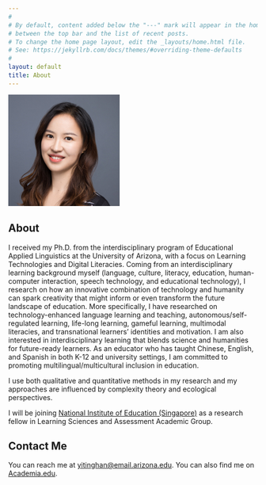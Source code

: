 ```yaml
---
#
# By default, content added below the "---" mark will appear in the home page
# between the top bar and the list of recent posts.
# To change the home page layout, edit the _layouts/home.html file.
# See: https://jekyllrb.com/docs/themes/#overriding-theme-defaults
#
layout: default
title: About
---
```

![Yiting Han](readme1.jpg)
## About

I received my Ph.D. from the interdisciplinary program of Educational Applied Linguistics at the University of Arizona, with a focus on Learning Technologies and Digital Literacies. Coming from an interdisciplinary learning background myself (language, culture, literacy, education, human-computer interaction, speech technology, and educational technology), I research on how an innovative combination of technology and humanity can spark creativity that might inform or even transform the future landscape of education. More specifically, I have researched on technology-enhanced language learning and teaching, autonomous/self-regulated learning, life-long learning, gameful learning, multimodal literacies, and transnational learners’ identities and motivation. I am also interested in interdisciplinary learning that blends science and humanities for future-ready learners. As an educator who has taught Chinese, English, and Spanish in both K-12 and university settings, I am committed to promoting multilingual/multicultural inclusion in education.

I use both qualitative and quantitative methods in my research and my approaches are influenced by complexity theory and ecological perspectives.

I will be joining [National Institute of Education (Singapore)](https://nie.edu.sg/) as a research fellow in Learning Sciences and Assessment Academic Group.

## Contact Me
You can reach me at [yitinghan@email.arizona.edu](mailto:yitinghan@email.arizona.edu). You can also find me on [Academia.edu](https://arizona.academia.edu/YITINGHAN).
